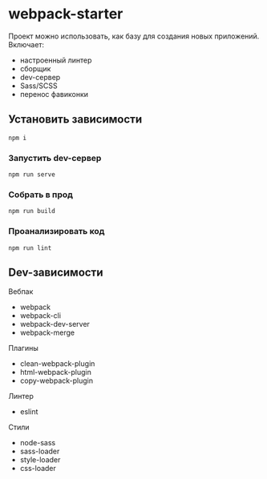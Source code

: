 # webpack-starter

Проект можно использовать, как базу для создания новых приложений. Включает:
* настроенный линтер
* сборщик
* dev-сервер
* Sass/SCSS
* перенос фавиконки

## Установить зависимости
```
npm i
```

### Запустить dev-сервер
```
npm run serve
```

### Собрать в прод
```
npm run build
```

### Проанализировать код
```
npm run lint
```

## Dev-зависимости

Вебпак
* webpack
* webpack-cli
* webpack-dev-server
* webpack-merge

Плагины
* clean-webpack-plugin
* html-webpack-plugin
* copy-webpack-plugin

Линтер
* eslint

Стили
* node-sass
* sass-loader
* style-loader
* css-loader
